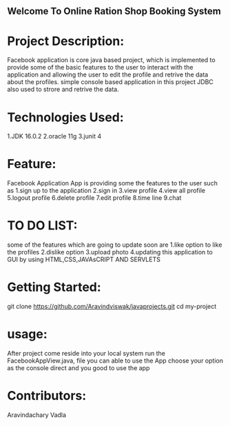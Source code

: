 ## Welcome To Online Ration Shop Booking System
# Project Description:
Facebook application is core java based project, which is implemented to provide some of the basic features to the user to interact with the application and allowing the user to edit the profile and retrive the data about the profiles. simple console based application in this project JDBC also used to strore and retrive the data.

# Technologies Used:
1.JDK 16.0.2 2.oracle 11g 3.junit 4

# Feature:
Facebook Application App is providing some the features to the user such as 1.sign up to the application 2.sign in 3.view profile 4.view all profile 5.logout profile 6.delete profile 7.edit profile 8.time line 9.chat

# TO DO LIST:
some of the features which are going to update soon are 1.like option to like the profiles 2.dislike option 3.upload photo 4.updating this application to GUI by using HTML,CSS,JAVAsCRIPT AND SERVLETS

# Getting Started:
git clone https://github.com/Aravindviswak/javaprojects.git cd my-project

# usage:
After project come reside into your local system run the FacebookAppView.java, file you can able to use the App choose your option as the console direct and you good to use the app

# Contributors:
Aravindachary Vadla
